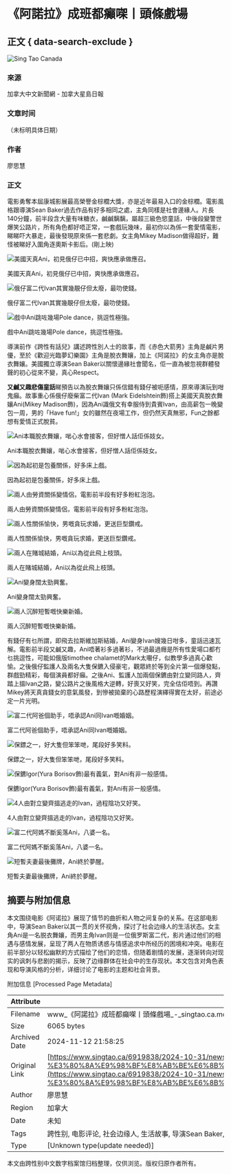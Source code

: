 # 《阿諾拉》成班都癲㗎丨頭條戲場

## 正文 { data-search-exclude }


![Sing Tao Canada](https://www.singtao.ca/wp-content/themes/singtaoca2019/images/logo.png)

### 來源
加拿大中文新聞網 - 加拿大星島日報

### 文章时间
（未标明具体日期）

### 作者
廖思慧

### 正文
電影勇奪本屆康城影展最高榮譽金棕櫚大獎，亦是近年最易入口的金棕櫚。電影風格跟導演Sean Baker過去作品有好多相同之處，主角同樣是社會邊緣人。片長140分鐘，前半段含大量有味糖衣，鹹鹹黐黐，屬超三級色慾童話，中後段變警世爆笑公路片，所有角色都好唔正常，一套戲玩幾味，最初你以為係一套愛情電影，睇睇吓大暴走，最後發現原來係一套悲劇。女主角Mikey Madison做得超好，難怪被睇好入圍角逐奧斯卡影后。(剛上映)

![美國天真Ani，初見俄仔已中招，爽快應承做應召。](https://image.hkhl.hk/f/1024p0/0x0/lr/sthl/f4d592d60254a0499e2e0c7e434754d2/2024-11/p2914214093.jpg)

美國天真Ani，初見俄仔已中招，爽快應承做應召。

![俄仔富二代Ivan其實幾靚仔但太廢，最叻使錢。](https://image.hkhl.hk/f/1024p0/0x0/lr/sthl/d206e231bf8aad2ffa9ea8603627e49e/2024-11/vs-20anoramovie-searchx-005.jpg)

俄仔富二代Ivan其實幾靚仔但太廢，最叻使錢。

![戲中Ani跳咗幾場Pole dance，挑逗性極強。](https://image.hkhl.hk/f/1024p0/0x0/lr/sthl/e7aab8be05be25000b73a96c7a8c4139/2024-11/vs-20anoramovie-searchx-118.jpg)

戲中Ani跳咗幾場Pole dance，挑逗性極強。

導演前作《跨性有話兒》講述跨性別人士的故事，而《赤色大箭男》主角是鹹片男優，至於《歡迎光臨夢幻樂園》主角是脫衣舞孃，加上《阿諾拉》的女主角亦是脫衣舞孃。美國獨立導演Sean Baker以關懷邊緣社會聞名，佢一直為被忽視群體發聲的初心從來不變，真心Respect。

**又鹹又趣悲傷童話**睇預告以為脫衣舞孃只係信錯有錢仔被呃感情，原來導演玩到咁鬼癲。故事重心係俄仔廢柴富二代Ivan (Mark Eidelshtein飾)搭上美國天真脫衣舞孃Ani(Mikey Madison飾)，因為Ani識俄文有幸服侍到貴賓Ivan，由高薪包一晚變包一周，男的「Have fun!」女的雖然在夜場工作，但仍然天真無邪，Fun之餘都想有愛情正式脫貧。

![Ani本職脫衣舞孃，啱心水會接客，但好憎人話佢係妓女。](https://image.hkhl.hk/f/1024p0/0x0/lr/sthl/e4bee9ea16dbda3c715ad306b647b94b/2024-11/anora_001_credit_augusta_quirk.jpg)

Ani本職脫衣舞孃，啱心水會接客，但好憎人話佢係妓女。

![因為起初是包養關係，好多床上戲。](https://image.hkhl.hk/f/1024p0/0x0/lr/sthl/d76ae5feaa4c9694dc3e1c48a986911f/2024-11/vs-officialtrailer2imdb-123.jpg)

因為起初是包養關係，好多床上戲。

![兩人由勞資關係變情侶，電影前半段有好多粉紅泡泡。](https://image.hkhl.hk/f/1024p0/0x0/lr/sthl/9aa350261b2e8cff82ec49624da0f3da/2024-11/vs-20anoramovie-searchx-202.jpg)

兩人由勞資關係變情侶，電影前半段有好多粉紅泡泡。

![兩人性關係愉快，男嘅貪玩求婚，更送巨型鑽戒。](https://image.hkhl.hk/f/1024p0/0x0/lr/sthl/dd51de285a195d0546ba9b5bf3bc9f5b/2024-11/p2914214092.jpg)

兩人性關係愉快，男嘅貪玩求婚，更送巨型鑽戒。

![兩人在賭城結婚，Ani以為從此飛上枝頭。](https://image.hkhl.hk/f/1024p0/0x0/lr/sthl/215301e4c112db6e39c065e7d7df52d1/2024-11/4224_d001_27440_cropr.jpg)

兩人在賭城結婚，Ani以為從此飛上枝頭。

![Ani變身闊太勁興奮。](https://image.hkhl.hk/f/1024p0/0x0/lr/sthl/1ad766980387d28232d0f3836282fc4b/2024-11/11111.jpg)

Ani變身闊太勁興奮。

![兩人沉醉短暫嘅快樂新婚。](https://image.hkhl.hk/f/1024p0/0x0/lr/sthl/645462d6f334784073920b04eea69dea/2024-11/anora_credit_drew_daniels.jpg)

兩人沉醉短暫嘅快樂新婚。

有錢仔有乜所謂，即飛去拉斯維加斯結婚，Ani變身Ivan嫂幾日咁多，童話迅速瓦解。電影前半段又鹹又趣，Ani唔著衫多過著衫，不過最過癮是所有性愛場口都冇乜挑逗性，可能如俄版timothee chalamet的Mark太𡃁仔，似教學多過真心歡愉。之後俄仔監護人及兩名大隻保鑣入侵豪宅，觀眾終於等到全片第一個爆發點，群戲勁精彩，每個演員都好癲。之後Ani、監護人加兩個保鑣由對立變同路人，齊踏上搵Ivan之路，變公路片之後風格大逆轉，好喪又好笑，完全估佢唔到。再讚Mikey將天真貪錢女的意氣風發，到慘被拋棄的心路歷程演繹得實在太好，前途必定一片光明。

![富二代阿爸個助手，唔承認Ani同Ivan嘅婚姻。](https://image.hkhl.hk/f/1024p0/0x0/lr/sthl/bf6fd8c2ab044eee5f03e86e9dcc4374/2024-11/4224_d001_06260r.jpg)

富二代阿爸個助手，唔承認Ani同Ivan嘅婚姻。

![保鏢之一，好大隻但笨笨哋，尾段好多笑料。](https://image.hkhl.hk/f/1024p0/0x0/lr/sthl/68f3eea62c9790c315176634a81933da/2024-11/4224_d001_06371rv2.jpg)

保鏢之一，好大隻但笨笨哋，尾段好多笑料。

![保鑣Igor(Yura Borisov飾)最有義氣，對Ani有非一般感情。](https://image.hkhl.hk/f/1024p0/0x0/lr/sthl/23c00c023c809c978677c0c675b4b5e2/2024-11/4224_d001_06804r.jpg)

保鑣Igor(Yura Borisov飾)最有義氣，對Ani有非一般感情。

![4人由對立變齊搵逃走的Ivan，過程陰功又好笑。](https://image.hkhl.hk/f/1024p0/0x0/lr/sthl/5dc2a8aa17ae3c7d897cee0d49b6fe18/2024-11/VS--20ANORAMOVIE-SearchX-1_23_.jpg)

4人由對立變齊搵逃走的Ivan，過程陰功又好笑。

![富二代阿媽不斷奚落Ani，八婆一名。](https://image.hkhl.hk/f/1024p0/0x0/lr/sthl/b8de6d01539f722d9fd2674e5ba1874b/2024-11/vs-20anoramovie-searchx-115.jpg)

富二代阿媽不斷奚落Ani，八婆一名。

![短暫夫妻最後攤牌，Ani終於夢醒。](https://image.hkhl.hk/f/1024p0/0x0/lr/sthl/94e0c9400845beedcef1b1ad81fc4ec9/2024-11/4224_d001_16907r.jpg)

短暫夫妻最後攤牌，Ani終於夢醒。

## 摘要与附加信息

<!-- tcd_abstract -->
本文围绕电影《阿诺拉》展现了情节的曲折和人物之间复杂的关系。在这部电影中，导演Sean Baker以其一贯的关怀视角，探讨了社会边缘人的生活状态。女主角Ani是一名脱衣舞孃，而男主角Ivan则是一位俄罗斯富二代，影片通过他们的相遇与感情发展，呈现了两人在物质诱惑与情感追求中所经历的困境和冲突。电影在前半部分以轻松幽默的方式描绘了他们的恋情，但随着剧情的发展，逐渐转向对现实的讽刺与悲剧的揭示，反映了边缘群体在社会中的生存现状。本文包含对角色表现和导演风格的分析，详细讨论了电影的主题和社会背景。
<!-- tcd_abstract_end -->

附加信息 [Processed Page Metadata]

| Attribute       | Value                                  |
|-----------------|----------------------------------------|
| Filename        | www_《阿諾拉》成班都癲㗎丨頭條戲場_-_singtao.ca.md                             |
| Size            | 6065 bytes                           |
| Archived Date   | 2024-11-12 21:58:25                             |
| Original Link   | [https://www.singtao.ca/6919838/2024-10-31/news-%E3%80%8A%E9%98%BF%E8%AB%BE%E6%8B%89%E3%80%8B%E6%88%90%E7%8F%AD%E9%83%BD%E7%99%B2%E3%97%8E%E4%B8%A8%E9%A0%AD%E6%A2%9D%E6%88%B2%E5%A0%B4/](https://www.singtao.ca/6919838/2024-10-31/news-%E3%80%8A%E9%98%BF%E8%AB%BE%E6%8B%89%E3%80%8B%E6%88%90%E7%8F%AD%E9%83%BD%E7%99%B2%E3%97%8E%E4%B8%A8%E9%A0%AD%E6%A2%9D%E6%88%B2%E5%A0%B4/)                       |
| Author          | 廖思慧                               |
| Region          | 加拿大                               |
| Date            | 未知                                 |
| Tags            | 跨性别, 电影评论, 社会边缘人, 生活故事, 导演Sean Baker, 文化分析, 性别与身份, 电影解析                                 |
| Type            | [Unknown type(update needed)]                                 |
<!-- tcd_table_end -->

本文由跨性别中文数字档案馆归档整理，仅供浏览。版权归原作者所有。
